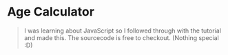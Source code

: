 # Age Calculator

>I was learning about JavaScript so I followed through with the tutorial and made this.
>The sourcecode is free to checkout. (Nothing special :D)